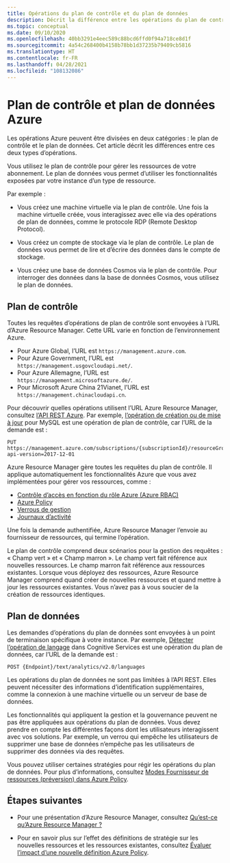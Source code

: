 ```yaml
---
title: Opérations du plan de contrôle et du plan de données
description: Décrit la différence entre les opérations du plan de contrôle et du plan de données. Les opérations du plan de contrôle sont gérées par Azure Resource Manager. Les opérations de plan de données sont gérées par un service.
ms.topic: conceptual
ms.date: 09/10/2020
ms.openlocfilehash: 40bb3291e4eec589c88bcd6ffd0f94a718ce8d1f
ms.sourcegitcommit: 4a54c268400b4158b78bb1d37235b79409cb5816
ms.translationtype: HT
ms.contentlocale: fr-FR
ms.lasthandoff: 04/28/2021
ms.locfileid: "108132086"
---
```

# <a name="azure-control-plane-and-data-plane"></a>Plan de contrôle et plan de données Azure

Les opérations Azure peuvent être divisées en deux catégories : le plan de contrôle et le plan de données. Cet article décrit les différences entre ces deux types d’opérations.

Vous utilisez le plan de contrôle pour gérer les ressources de votre abonnement. Le plan de données vous permet d’utiliser les fonctionnalités exposées par votre instance d’un type de ressource.

Par exemple :

* Vous créez une machine virtuelle via le plan de contrôle. Une fois la machine virtuelle créée, vous interagissez avec elle via des opérations de plan de données, comme le protocole RDP (Remote Desktop Protocol).

* Vous créez un compte de stockage via le plan de contrôle. Le plan de données vous permet de lire et d’écrire des données dans le compte de stockage.

* Vous créez une base de données Cosmos via le plan de contrôle. Pour interroger des données dans la base de données Cosmos, vous utilisez le plan de données.

## <a name="control-plane"></a>Plan de contrôle

Toutes les requêtes d’opérations de plan de contrôle sont envoyées à l’URL d’Azure Resource Manager. Cette URL varie en fonction de l’environnement Azure.

* Pour Azure Global, l’URL est `https://management.azure.com`.
* Pour Azure Government, l’URL est `https://management.usgovcloudapi.net/`.
* Pour Azure Allemagne, l’URL est `https://management.microsoftazure.de/`.
* Pour Microsoft Azure China 21Vianet, l’URL est `https://management.chinacloudapi.cn`.

Pour découvrir quelles opérations utilisent l’URL Azure Resource Manager, consultez [l’API REST Azure](/rest/api/azure/). Par exemple, [l’opération de création ou de mise à jour](/rest/api/mysql/flexibleserver(preview)/servers/update) pour MySQL est une opération de plan de contrôle, car l’URL de la demande est :

```http
PUT https://management.azure.com/subscriptions/{subscriptionId}/resourceGroups/{resourceGroupName}/providers/Microsoft.DBforMySQL/servers/{serverName}/databases/{databaseName}?api-version=2017-12-01
```

Azure Resource Manager gère toutes les requêtes du plan de contrôle. Il applique automatiquement les fonctionnalités Azure que vous avez implémentées pour gérer vos ressources, comme :

* [Contrôle d’accès en fonction du rôle Azure (Azure RBAC)](../../role-based-access-control/overview.md)
* [Azure Policy](../../governance/policy/overview.md)
* [Verrous de gestion](lock-resources.md)
* [Journaux d’activité](view-activity-logs.md)

Une fois la demande authentifiée, Azure Resource Manager l’envoie au fournisseur de ressources, qui termine l’opération.

Le plan de contrôle comprend deux scénarios pour la gestion des requêtes : « Champ vert » et « Champ marron ». Le champ vert fait référence aux nouvelles ressources. Le champ marron fait référence aux ressources existantes. Lorsque vous déployez des ressources, Azure Resource Manager comprend quand créer de nouvelles ressources et quand mettre à jour les ressources existantes. Vous n’avez pas à vous soucier de la création de ressources identiques.

## <a name="data-plane"></a>Plan de données

Les demandes d’opérations du plan de données sont envoyées à un point de terminaison spécifique à votre instance. Par exemple, [Détecter l’opération de langage](../../cognitive-services/text-analytics/how-tos/text-analytics-how-to-language-detection.md) dans Cognitive Services est une opération du plan de données, car l’URL de la demande est :

```http
POST {Endpoint}/text/analytics/v2.0/languages
```

Les opérations du plan de données ne sont pas limitées à l’API REST. Elles peuvent nécessiter des informations d’identification supplémentaires, comme la connexion à une machine virtuelle ou un serveur de base de données.

Les fonctionnalités qui appliquent la gestion et la gouvernance peuvent ne pas être appliquées aux opérations du plan de données. Vous devez prendre en compte les différentes façons dont les utilisateurs interagissent avec vos solutions. Par exemple, un verrou qui empêche les utilisateurs de supprimer une base de données n’empêche pas les utilisateurs de supprimer des données via des requêtes.

Vous pouvez utiliser certaines stratégies pour régir les opérations du plan de données. Pour plus d’informations, consultez [Modes Fournisseur de ressources (préversion) dans Azure Policy](../../governance/policy/concepts/definition-structure.md#resource-provider-modes).

## <a name="next-steps"></a>Étapes suivantes

* Pour une présentation d’Azure Resource Manager, consultez [Qu’est-ce qu’Azure Resource Manager ?](overview.md)

* Pour en savoir plus sur l’effet des définitions de stratégie sur les nouvelles ressources et les ressources existantes, consultez [Évaluer l’impact d’une nouvelle définition Azure Policy](../../governance/policy/concepts/evaluate-impact.md).